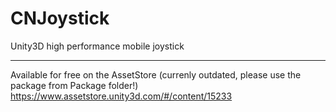 CNJoystick
==========

Unity3D high performance mobile joystick

-----------------------
Available for free on the AssetStore (currenly outdated, please use the package from Package folder!)
https://www.assetstore.unity3d.com/#/content/15233
